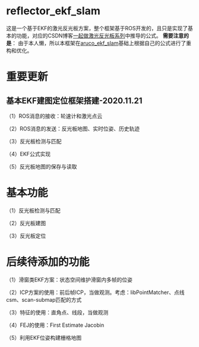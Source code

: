 # reflector_ekf_slam
这是一个基于EKF的激光反光板方案，整个框架基于ROS开发的，且只是实现了基本的功能，对应的CSDN博客[一起做激光反光板系列](https://blog.csdn.net/yeluohanchan/article/details/109620511)中推导的公式。
**需要注意的是**：
由于本人懒，所以本框架在[aruco_ekf_slam](https://github.com/ydsf16/aruco_ekf_slam)基础上根据自己的公式进行了重构和优化。

# 重要更新

## 基本EKF建图定位框架搭建-2020.11.21

（1）ROS消息的接收：轮速计和激光点云

（2）ROS消息的发送：反光板地图、实时位姿、历史轨迹

（3）反光板检测与匹配

（4）EKF公式实现

（5）反光板地图的保存与读取



# 基本功能
（1）反光板检测与匹配

（2）反光板建图

（3）反光板定位

# 后续待添加的功能

（1）滑窗类EKF方案：状态空间维护滑窗内多帧的位姿

（2）ICP方案的使用：前后帧ICP，当做观测。考虑：libPointMatcher、点线csm、scan-submap匹配的方式

（3）特征的使用：直角点、线段，当做观测

（4）FEJ的使用：First Estimate Jacobin

（5）利用EKF位姿构建栅格地图